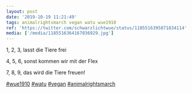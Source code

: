 ```yaml
---
layout: post
date: '2019-10-19 11:21:49'
tags: animalrightsmarch vegan watu wue1910
ref: 'https://twitter.com/schwarzlichtwue/status/1185516395871834114'
media: ['/media/1185516364167036929.jpg']
---
```

1, 2, 3, lasst die Tiere frei

4, 5, 6, sonst kommen wir mit der Flex

7, 8, 9, das wird die Tiere freuen!

[#wue1910](/t/wue1910) [#watu](/t/watu) [#vegan](/t/vegan) [#animalrightsmarch](/t/animalrightsmarch) 
